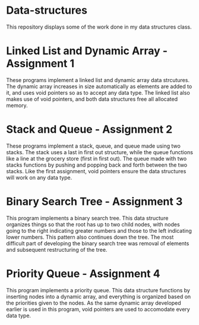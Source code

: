# Data-structures
This repository displays some of the work done in my data structures class.

# Linked List and Dynamic Array - Assignment 1
These programs implement a linked list and dynamic array data strcutures. The dynamic array increases in size automatically as elements are added to it, and uses void pointers so as to accept any data type. The linked list also makes use of void pointers, and both data structures free all allocated memory.

# Stack and Queue - Assignment 2
These programs implement a stack, queue, and queue made using two stacks. The stack uses a last in first out structure, while the queue functions like a line at the grocery store (first in first out). The queue made with two stacks functions by pushing and popping back and forth between the two stacks. Like the first assignment, void pointers ensure the data structures will work on any data type.

# Binary Search Tree - Assignment 3
This program implements a binary search tree. This data structure organizes things so that the root has up to two child nodes, with nodes going to the right indicating greater numbers and those to the left indicating lower numbers. This pattern also continues down the tree. The most difficult part of developing the binary search tree was removal of elements and subsequent restructuring of the tree.

# Priority Queue - Assignment 4
This program implements a priority queue. This data structure functions by inserting nodes into a dynamic array, and everything is organized based on the priorities given to the nodes. As the same dynamic array developed earlier is used in this program, void pointers are used to accomodate every data type.
